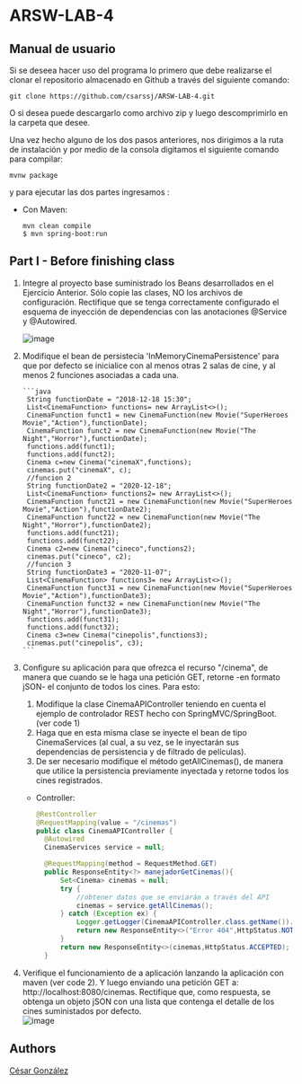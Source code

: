 # ARSW-LAB-4

## Manual de usuario

Si se deseea hacer uso del programa lo primero que debe realizarse el clonar el repositorio almacenado en Github a través del siguiente comando:

```
git clone https://github.com/csarssj/ARSW-LAB-4.git

```
O si desea puede descargarlo como archivo zip y luego descomprimirlo en la carpeta que desee.

Una vez hecho alguno de los dos pasos anteriores, nos dirigimos a la ruta de instalación y por medio de la consola digitamos el siguiente comando para compilar:

```
mvnw package
```
y para ejecutar las dos partes ingresamos :
 
 * Con Maven:
 	```
	mvn clean compile
	$ mvn spring-boot:run
	```
## Part I - Before finishing class

1. Integre al proyecto base suministrado los Beans desarrollados en el Ejercicio Anterior. Sólo copie las clases, NO los archivos de configuración. Rectifique que se tenga correctamente configurado el esquema de inyección de dependencias con las anotaciones @Service y @Autowired.
	
	![image](https://github.com/csarssj/ARSW-LAB-4/blob/master/resources/1.png)
	
2. Modifique el bean de persistecia 'InMemoryCinemaPersistence' para que por defecto se inicialice con al menos otras 2 salas de cine, y al menos 2 funciones asociadas a cada una.
	
	   ```java
		String functionDate = "2018-12-18 15:30";
        List<CinemaFunction> functions= new ArrayList<>();
        CinemaFunction funct1 = new CinemaFunction(new Movie("SuperHeroes Movie","Action"),functionDate);
        CinemaFunction funct2 = new CinemaFunction(new Movie("The Night","Horror"),functionDate);
        functions.add(funct1);
        functions.add(funct2);
        Cinema c=new Cinema("cinemaX",functions);
        cinemas.put("cinemaX", c);
        //funcion 2
        String functionDate2 = "2020-12-18";
        List<CinemaFunction> functions2= new ArrayList<>();
        CinemaFunction funct21 = new CinemaFunction(new Movie("SuperHeroes Movie","Action"),functionDate2);
        CinemaFunction funct22 = new CinemaFunction(new Movie("The Night","Horror"),functionDate2);
        functions.add(funct21);
        functions.add(funct22);
        Cinema c2=new Cinema("cineco",functions2);
        cinemas.put("cineco", c2);
        //funcion 3
        String functionDate3 = "2020-11-07";
        List<CinemaFunction> functions3= new ArrayList<>();
        CinemaFunction funct31 = new CinemaFunction(new Movie("SuperHeroes Movie","Action"),functionDate3);
        CinemaFunction funct32 = new CinemaFunction(new Movie("The Night","Horror"),functionDate3);
        functions.add(funct31);
        functions.add(funct32);
        Cinema c3=new Cinema("cinepolis",functions3);
        cinemas.put("cinepolis", c3);
	   ```

3. Configure su aplicación para que ofrezca el recurso "/cinema", de manera que cuando se le haga una petición GET, retorne -en formato jSON- el conjunto de todos los cines. Para esto:
	1. Modifique la clase CinemaAPIController teniendo en cuenta el ejemplo de controlador REST hecho con SpringMVC/SpringBoot. (ver code 1)
	2. Haga que en esta misma clase se inyecte el bean de tipo CinemaServices (al cual, a su vez, se le inyectarán sus dependencias de persistencia y de filtrado de películas).	
	3. De ser necesario modifique el método getAllCinemas(), de manera que utilice la persistencia previamente inyectada y retorne todos los cines registrados.
	
	- Controller: 
	  
	  ```java
	  @RestController
	  @RequestMapping(value = "/cinemas")
	  public class CinemaAPIController {
		@Autowired
		CinemaServices service = null;

		@RequestMapping(method = RequestMethod.GET)
		public ResponseEntity<?> manejadorGetCinemas(){
			Set<Cinema> cinemas = null;
			try {
				//obtener datos que se enviarán a través del API
				cinemas = service.getAllCinemas();
			} catch (Exception ex) {
				Logger.getLogger(CinemaAPIController.class.getName()).log(Level.SEVERE, null, ex);
				return new ResponseEntity<>("Error 404",HttpStatus.NOT_FOUND);
			} 
			return new ResponseEntity<>(cinemas,HttpStatus.ACCEPTED);
		}		
	  ```
4. Verifique el funcionamiento de a aplicación lanzando la aplicación con maven (ver code 2). Y luego enviando una petición GET a:  http://localhost:8080/cinemas. Rectifique que, como respuesta, se obtenga un objeto jSON con una lista que contenga el detalle de los cines suministados por defecto. 	
	![image](https://github.com/csarssj/ARSW-LAB-4/blob/master/resources/2.png)
## Authors

[César González](https://github.com/csarssj) 
